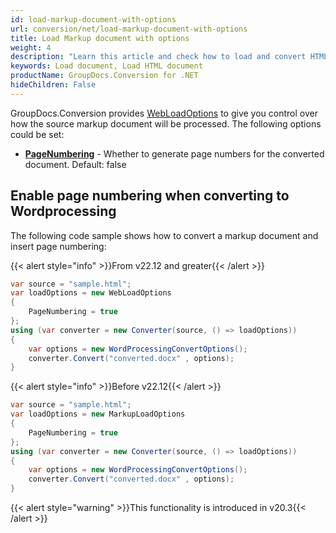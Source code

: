 ```yaml
---
id: load-markup-document-with-options
url: conversion/net/load-markup-document-with-options
title: Load Markup document with options
weight: 4
description: "Learn this article and check how to load and convert HTML documents with advanced options using GroupDocs.Conversion for .NET API."
keywords: Load document, Load HTML document
productName: GroupDocs.Conversion for .NET
hideChildren: False
---
```

GroupDocs.Conversion provides [WebLoadOptions](https://reference.groupdocs.com/conversion/net/groupdocs.conversion.options.load/webloadoptions) to give you control over how the source markup document will be processed. The following options could be set:
*   **[PageNumbering](https://reference.groupdocs.com/conversion/net/groupdocs.conversion.options.load/webloadoptions/pagenumbering)** - Whether to generate page numbers for the converted document. Default: false  

## Enable page numbering when converting to Wordprocessing

The following code sample shows how to convert a markup document and insert page numbering:


{{< alert style="info" >}}From v22.12 and greater{{< /alert >}}
```csharp
var source = "sample.html";
var loadOptions = new WebLoadOptions
{
    PageNumbering = true
};
using (var converter = new Converter(source, () => loadOptions))
{
    var options = new WordProcessingConvertOptions();
    converter.Convert("converted.docx" , options);
}
```


{{< alert style="info" >}}Before v22.12{{< /alert >}}
```csharp
var source = "sample.html";
var loadOptions = new MarkupLoadOptions
{
    PageNumbering = true
};
using (var converter = new Converter(source, () => loadOptions))
{
    var options = new WordProcessingConvertOptions();
    converter.Convert("converted.docx" , options);
}
```

{{< alert style="warning" >}}This functionality is introduced in v20.3{{< /alert >}}
